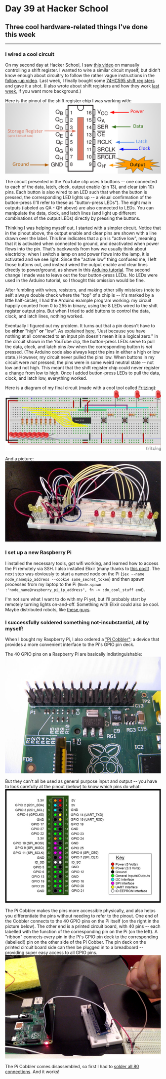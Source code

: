 # Day 39 at Hacker School
## Three cool hardware-related things I've done this week

--------  
### I wired a cool circuit  

On my second day at Hacker School, I saw [this video](http://www.youtube.com/watch?v=6fVbJbNPrEU) on manually controlling a shift register. I wanted to wire a similar circuit myself, but didn't know enough about circuitry to follow the rather vague instructions in the [follow-up video](https://www.youtube.com/watch?v=oB_pz18AinI). Last week, I finally bought some [74HC595 shift registers](http://www.adafruit.com/products/450) and gave it a shot. (I also wrote about shift registers and how they work [last week](https://github.com/sophiadavis/Blog/blob/master/Day%20035%20--%20Shift%20Registers%20and%20a%20Nintendo.md), if you want more background.)  
	
Here is the pinout of the shift register chip I was working with:
![1](./HardwareImages/shift_register_pinout.png) 

The circuit presented in the YouTube clip uses 5 buttons -- one connected to each of the data, latch, clock, output enable (pin 13), and clear (pin 10) pins. Each button is also wired to an LED such that when the button is pressed, the corresponding LED lights up -- a visual confirmation of the button-press (I'll refer to these as "button-press LEDs"). The eight main outputs (labeled as QA - QH above) are also connected to LEDs. You can manipulate the data, clock, and latch lines (and light up different combinations of the output LEDs) directly by pressing the buttons.  

Thinking I was helping myself out, I started with a simpler circuit. Notice that in the pinout above, the output enable and clear pins are shown with a line drawn over the label. This line indicates that a pin is "active low", meaning that it is activated when connected to ground, and deactivated when power flows into the pin. That's backwards from how we usually think about electricity: when I switch a lamp on and power flows into the lamp, it is activated and we see light. Since the "active low" thing confused me, I left those buttons out, and instead wired the output enable and clear lines directly to power/ground, as shown in this [Arduino tutorial](http://arduino.cc/en/tutorial/ShiftOut). The second change I made was to leave out the four button-press LEDs. No LEDs were used in the Arduino tutorial, so I thought this omission would be fine. 

After fumbling with wires, resistors, and making other silly mistakes (note to self: always double check where the "top" of a chip is -- it's marked by a little half-circle), I had the Arduino example program working: my circuit happily counted from 0 to 255 in binary, using the 8 LEDs wired to the shift register output pins. But when I tried to add buttons to control the data, clock, and latch lines, nothing worked.  
	
Eventually I figured out my problem. It turns out that a pin doesn't have to be **either** "high" **or** "low". As explained [here](http://playground.arduino.cc/CommonTopics/PullUpDownResistor), "Just because you have nothing at all connected to an input pin doesn't mean it is a logical zero." In the circuit shown in the YouTube clip, the button-press LEDs serve to pull the data, clock, and latch pins *low* when the corresponding button is *not* pressed. (The Arduino code also always kept the pins in either a high or low state.) However, my circuit never pulled the pins low. When buttons in my circuit were *not* pressed, the pins were in some weird neutral state -- not low and not high. This meant that the shift register chip could never register a change from low to high. Once I added button-press LEDs to pull the data, clock, and latch low, everything worked.  
	
Here is a diagram of my final circuit (made with a cool tool called [Fritzing](http://fritzing.org/home/)):
![1](./HardwareImages/ShiftRegisterPushButtonCircuit.jpg)

And a picture:  
![1](./HardwareImages/PushButtonShiftRegister.jpeg)

### I set up a new Raspberry Pi  
I installed the necessary tools, got wifi working, and learned how to access the Pi remotely via SSH. I also installed
Elixir (many thanks to [this post](http://suranyami.com/post/80056047551/installing-elixir-on-raspberry-pi)). The next step was obviously to start a named node on the Pi (`iex --name node_name@ip_address --cookie some_secret_token`) and then spawn processes from my laptop to the Pi (`Node.spawn :"node_name@raspberry_pi_ip_address", fn -> :do_cool_stuff end`).

I'm not sure what I want to do with my Pi yet, but I'll probably start by remotely turning lights on-and-off. Something with Elixir could also be cool. Maybe distributed robots, like [these guys](http://www.isotope11.com/blog/distributed-robots-with-elixir).
 
### I successfully soldered something not-insubstantial, all by myself!  
When I bought my Raspberry Pi, I also ordered a ["Pi Cobbler"](http://www.adafruit.com/product/914): a device that provides a more convenient interface to the Pi's GPIO pin deck. 

The 40 GPIO pins on a Raspberry Pi are basically indistinguishable:  
![1](./HardwareImages/pi_gpio_photo.jpg)

But they can't all be used as general purpose input and output -- you have to look carefully at the pinout (below) to know which pins do what:  
![1](./HardwareImages/pi_gpio.jpeg)

The Pi Cobbler makes the pins more accessible physically, and also helps you differentiate the pins without needing to refer to the pinout. One end of the Cobbler connects to the 40 GPIO pins on the Pi itself (on the right in the picture below). The other end is a printed circuit board, with 40 pins -- each labelled with the function of the corresponding pin on the Pi (on the left). A "ribbon" connects every pin in the Pi's GPIO pin deck to the corresponding (labelled!) pin on the other side of the Pi Cobber. The pin deck on the printed circuit board side can then be plugged in to a breadboard -- providing super easy access to all GPIO pins.
![1](./HardwareImages/first_soldering_job.jpg)  

The Pi Cobbler comes disassembled, so first I had to [solder all 80 connections](https://learn.adafruit.com/adafruit-pi-cobbler-kit/solder-it). And it works!